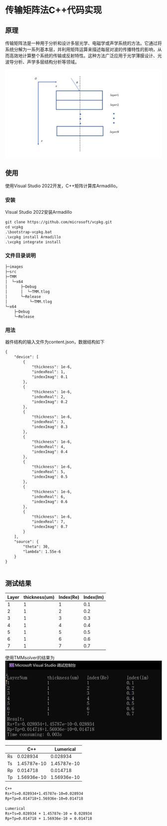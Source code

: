 
# 传输矩阵法C++代码实现

## 原理
传输矩阵法是一种用于分析和设计多层光学、电磁学或声学系统的方法。它通过将系统分解为一系列基本层，并利用矩阵运算来描述每层对波的传播特性的影响，从而高效地计算整个系统的传输或反射特性。这种方法广泛应用于光学薄膜设计、光波导分析、声学多层结构分析等领域。



![](images/p1.png)

## 使用
使用Visual Studio 2022开发，C++矩阵计算库Armadillo。
### 安装
Visual Studio 2022安装Armadillo

	git clone https://github.com/microsoft/vcpkg.git
	cd vcpkg
	.\bootstrap-vcpkg.bat
	.\vcpkg install Armadillo
	.\vcpkg integrate install

### 文件目录说明

```
├─images
├─src
├─TMM
│  └─x64
│      ├─Debug
│      │  └─TMM.tlog
│      └─Release
│          └─TMM.tlog
└─x64
    ├─Debug
    └─Release
```


### 用法
器件结构的输入文件为content.json，数据结构如下
```
{
    "device": [
        {
            "thickness": 1e-6,
            "indexReal": 1,
            "indexImag": 0.1
        },
        {
            "thickness": 1e-6,
            "indexReal": 2,
            "indexImag": 0.2
        },
        {
            "thickness": 1e-6,
            "indexReal": 3,
            "indexImag": 0.3
        },
        {
            "thickness": 1e-6,
            "indexReal": 4,
            "indexImag": 0.4
        },
        {
            "thickness": 1e-6,
            "indexReal": 5,
            "indexImag": 0.5
        },
        {
            "thickness": 1e-6,
            "indexReal": 6,
            "indexImag": 0.6
        },
        {
            "thickness": 1e-6,
            "indexReal": 7,
            "indexImag": 0.7
        }
    ],
    "source": {
        "theta": 30,        
        "lambda": 1.55e-6
    }
}


```


## 测试结果

| Layer | thickness(um) | Index(Re) | Index(Im)|
| ---|---|---|---|
|  1| 1|1|0.1|
|  2| 1|2|0.2|
|  3| 1|3|0.3|
|  4| 1|4|0.4|
|  5| 1|5|0.5|
|  6| 1|6|0.6|
|  7| 1|7|0.7|

使用TMMsolver的结果为
![](images/result.png)



| |C++| Lumerical |
|---|---|---|
|Rs|0.028934|0.028934|
|Ts|1.45787e-10|1.45787e-10|
|Rp|0.014718|0.014718|
|Tp|1.56936e-10|1.56936e-10|
 

 ```
C++
Rs+Ts=0.028934+1.45787e-10=0.028934
Rp+Tp=0.014718+1.56936e-10=0.014718

Lumerical
Rs+Ts=0.028934 + 1.45787e-10 = 0.028934
Rp+Tp=0.014718 + 1.56936e-10 = 0.014718
```